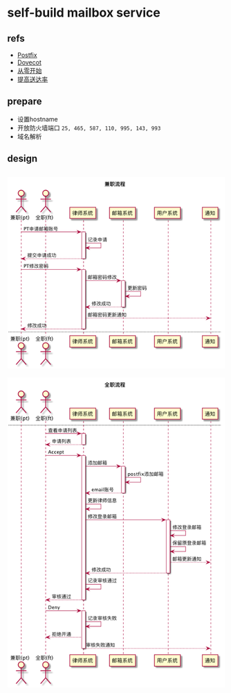 # self-build mailbox service

## refs

* [Postfix](http://www.postfix.org/)
* [Dovecot](https://www.dovecot.org/)
* [从零开始](http://www.jianshu.com/p/610d9bf0ae8b)
* [提高送达率](http://lomu.me/post/SPF-DKIM-DMARC-PTR)

## prepare

* 设置hostname
* 开放防火墙端口 `25, 465, 587, 110, 995, 143, 993`
* 域名解析

## design

![pt](./design/pt.png)
------
![ft](./design/ft.png)
